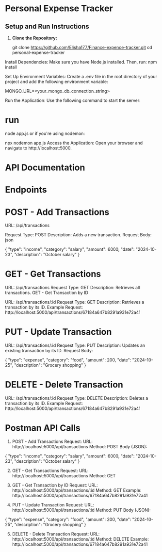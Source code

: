 # Personal Expense Tracker

## Setup and Run Instructions

1. **Clone the Repository:**
   
   git clone https://github.com/Elisha177/Finance-expence-tracker.git
   cd personal-expense-tracker

Install Dependencies: Make sure you have Node.js installed. Then, run:
npm install

Set Up Environment Variables: Create a .env file in the root directory of your project and add the following environment variable:

MONGO_URL=<your_mongo_db_connection_string>

Run the Application: Use the following command to start the server:

# run 
node app.js
or if you're using nodemon:

npx nodemon app.js
Access the Application: Open your browser and navigate to http://localhost:5000.

# API Documentation

# Endpoints

# POST - Add Transactions

URL: /api/transactions

Request Type: POST
Description: Adds a new transaction.
Request Body:
json

{
  "type": "income",
  "category": "salary",
  "amount": 6000,
  "date": "2024-10-23",
  "description": "October salary"
}
# GET - Get Transactions

URL: /api/transactions
Request Type: GET
Description: Retrieves all transactions.
GET - Get Transaction by ID

URL: /api/transactions/:id
Request Type: GET
Description: Retrieves a transaction by its ID.
Example Request: http://localhost:5000/api/transactions/67184a647b8291a931e72a41

# PUT - Update Transaction

URL: /api/transactions/:id
Request Type: PUT
Description: Updates an existing transaction by its ID.
Request Body:

{
  "type": "expense",
  "category": "food",
  "amount": 200,
  "date": "2024-10-25",
  "description": "Grocery shopping"
}

# DELETE - Delete Transaction

URL: /api/transactions/:id
Request Type: DELETE
Description: Deletes a transaction by its ID.
Example Request: http://localhost:5000/api/transactions/67184a647b8291a931e72a41

# Postman API Calls

1. POST - Add Transactions
Request:
URL: http://localhost:5000/api/transactions
Method: POST
Body (JSON):


{
  "type": "income",
  "category": "salary",
  "amount": 6000,
  "date": "2024-10-23",
  "description": "October salary"
}



2. GET - Get Transactions
Request:
URL: http://localhost:5000/api/transactions
Method: GET

3. GET - Get Transaction by ID
Request:
URL: http://localhost:5000/api/transactions/:id
Method: GET
Example: http://localhost:5000/api/transactions/67184a647b8291a931e72a41

4. PUT - Update Transaction
Request:
URL: http://localhost:5000/api/transactions/:id
Method: PUT
Body (JSON):

{
  "type": "expense",
  "category": "food",
  "amount": 200,
  "date": "2024-10-25",
  "description": "Grocery shopping"
}

5. DELETE - Delete Transaction
Request:
URL: http://localhost:5000/api/transactions/:id
Method: DELETE
Example: http://localhost:5000/api/transactions/67184a647b8291a931e72a41

